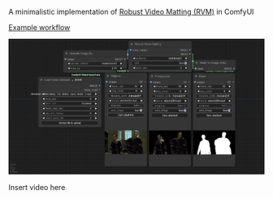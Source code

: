 A minimalistic implementation of [Robust Video Matting (RVM)](https://github.com/PeterL1n/RobustVideoMatting/) in ComfyUI

[Example workflow](./example_matting_workflow.json)

![](./example_matting_workflow.png)

Insert video here
